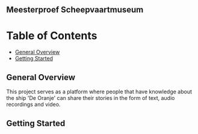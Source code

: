 ## Meesterproef Scheepvaartmuseum

# Table of Contents
- [General Overview](#general-overview)
- [Getting Started](#getting-started)

## General Overview

This project serves as a platform where people that have knowledge about the ship 'De Oranje' can share their stories in the form of text, audio recordings and video.

## Getting Started

